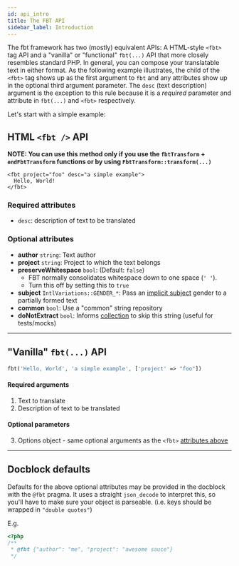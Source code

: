 ```yaml
---
id: api_intro
title: The FBT API
sidebar_label: Introduction
---
```

The fbt framework has two (mostly) equivalent APIs: A HTML-style `<fbt>` tag API and a "vanilla" or "functional" `fbt(...)` API that more closely resembles standard PHP.  In general, you can compose your translatable text in either format.  As the following example illustrates, the child of the `<fbt>` tag shows up as the first argument to `fbt` and any attributes show up in the optional third argument parameter.  The `desc` (text description) argument is the exception to this rule because it is a *required* parameter and attribute in `fbt(...)` and `<fbt>` respectively.

Let's start with a simple example:

## HTML `<fbt />` API
**NOTE: You can use this method only if you use the `fbtTransform` + `endFbtTransform` functions or by using `FbtTransform::transform(...)`**
```
<fbt project="foo" desc="a simple example">
  Hello, World!
</fbt>
```
### Required attributes
* `desc`: description of text to be translated

### Optional attributes
* **author** `string`: Text author
* **project** `string`: Project to which the text belongs
* **preserveWhitespace** `bool`: (Default: `false`)
  - FBT normally consolidates whitespace down to one space (`' '`).
  - Turn this off by setting this to `true`
* **subject** `IntlVariations::GENDER_*`: Pass an [implicit subject](implicit_params.md) gender to a partially formed text
* **common** `bool`: Use a "common" string repository
* **doNotExtract** `bool`: Informs [collection](collection.md) to skip this string (useful for tests/mocks)

--------------------------------------------------------------------------------

## "Vanilla" `fbt(...)` API

```php
fbt('Hello, World', 'a simple example', ['project' => "foo"])
```
#### Required arguments
1. Text to translate
2. Description of text to be translated

#### Optional parameters
3. Options object - same optional arguments as the `<fbt>` [attributes above](api_intro.md#optional-attributes)

--------------------------------------------------------------------------------
## Docblock defaults
Defaults for the above optional attributes may be provided in the
docblock with the `@fbt` pragma.  It uses a straight `json_decode` to
interpret this, so you'll have to make sure your object is parseable. (i.e. keys should be wrapped in `"double quotes"`)

E.g.
```php
<?php
/**
 * @fbt {"author": "me", "project": "awesome sauce"}
 */
```
